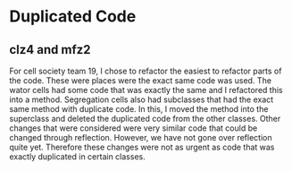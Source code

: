 Duplicated Code
===============
clz4 and mfz2
--------------
For cell society team 19, I chose to refactor the easiest to refactor parts of the code. These were places were the 
exact same code was used. The wator cells had some code that was exactly the same and I refactored this into a method.
Segregation cells also had subclasses that had the exact same method with duplicate code. In this, I moved the 
method into the superclass and deleted the duplicated code from the other classes. Other changes that were considered
were very similar code that could be changed through reflection. However, we have not gone over reflection quite yet.
Therefore these changes were not as urgent as code that was exactly duplicated in certain classes. 
